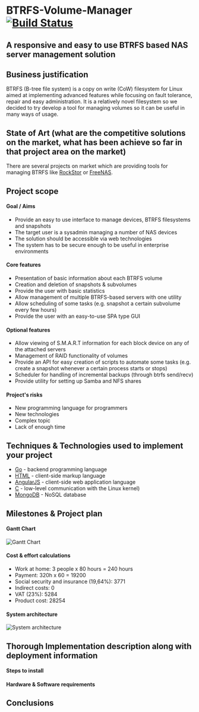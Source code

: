 # BTRFS-Volume-Manager [![Build Status](https://travis-ci.org/djarek/btrfs-volume-manager.svg?branch=master)](https://travis-ci.org/djarek/btrfs-volume-manager)
## A responsive and easy to use BTRFS based NAS server management solution

## Business justification
BTRFS (B-tree file system) is a copy on write (CoW) filesystem for Linux aimed at implementing advanced features while focusing on fault tolerance, repair and easy administration. It is a relatively novel filesystem so we decided to try develop a tool for managing volumes so it can be useful in many ways of usage.
## State of Art (what are the competitive solutions on the market, what has been achieve so far in that project area on the market)
There are several projects on market which are providing tools for managing BTRFS like [RockStor](http://rockstor.com/) or [FreeNAS](http://www.freenas.org/). 
## Project scope 
#### Goal / Aims 
  - Provide an easy to use interface to manage devices, BTRFS filesystems and snapshots
  - The target user is a sysadmin managing a number of NAS  devices
  - The solution should be accessible via web technologies
  - The system has to be secure enough to be useful in enterprise environments

#### Core features
  - Presentation of basic information about each BTRFS volume
  - Creation and deletion of snapshots & subvolumes
  - Provide the user with basic statistics
  - Allow management of multiple BTRFS-based servers with one utility
  - Allow scheduling of some tasks (e.g. snapshot a certain subvolume every few hours)
  - Provide the user with an easy-to-use SPA type GUI

#### Optional features
  - Allow viewing of S.M.A.R.T information for each block device on any of the attached servers
  - Management of RAID functionality of volumes
  - Provide an API for easy creation of scripts to automate some tasks (e.g. create a snapshot whenever a certain process starts or stops)
  - Scheduler for handling of incremental backups (through btrfs send/recv)
  - Provide utility for setting up Samba and NFS shares

#### Project's risks
  - New programming language for programmers
  - New technologies
  - Complex topic
  - Lack of enough time

## Techniques & Technologies used to implement your project
  - [Go](https://golang.org/doc/) - backend programming language
  - [HTML](http://devdocs.io/html/) - client-side markup language
  - [AngularJS](https://docs.angularjs.org/api) - client-side web application language
  - [C](http://en.cppreference.com/w/c) - low-level communication with the Linux kernel)
  - [MongoDB](https://docs.mongodb.com/) - NoSQL database

## Milestones & Project plan
#### Gantt Chart
![Gantt Chart](https://i.imgsafe.org/6b7e858e1b.png)

#### Cost & effort calculations 
  - Work at home: 3 people x 80 hours = 240 hours
  - Payment:  320h x 60 = 19200
  - Social security and insurance (19,64%): 3771
  - Indirect costs: 0
  - VAT (23%): 5284
  - Product cost: 28254

#### System architecture
![System architecture](https://i.imgsafe.org/6b8d060ca5.png)

## Thorough Implementation description along with deployment information
#### Steps to install

#### Hardware & Software requirements

## Conclusions
